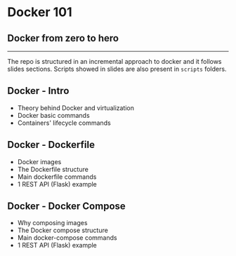 # Docker 101
## Docker from zero to hero
---

The repo is structured in an incremental approach to docker and it follows slides sections.
Scripts showed in slides are also present in `scripts` folders.
## Docker - Intro
- Theory behind Docker and virtualization
- Docker basic commands
- Containers' lifecycle commands

## Docker - Dockerfile 
- Docker images
- The Dockerfile structure
- Main dockerfile commands
- 1 REST API (Flask) example

## Docker - Docker Compose
- Why composing images
- The Docker compose structure
- Main docker-compose commands
- 1 REST API (Flask) example